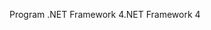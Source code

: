 <span data-ttu-id="4150c-101">Program .NET Framework 4</span><span class="sxs-lookup"><span data-stu-id="4150c-101">.NET Framework 4</span></span>